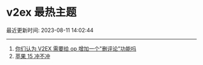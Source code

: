 # v2ex 最热主题

最近更新时间: 2023-08-11 14:02:44

--- 
1. [你们认为 V2EX 需要给 op 增加一个"删评论"功能吗](https://www.v2ex.com/t/964292) 
2. [苹果 15 冲不冲](https://www.v2ex.com/t/964300) 
